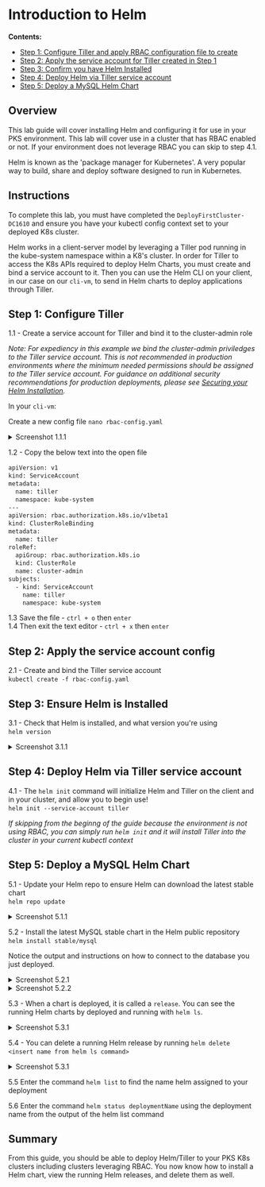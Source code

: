 # Introduction to Helm

**Contents:**

- [Step 1: Configure Tiller and apply RBAC configuration file to create]()
- [Step 2: Apply the service account for Tiller created in Step 1]()
- [Step 3: Confirm you have Helm Installed]()
- [Step 4: Deploy Helm via Tiller service account]()
- [Step 5: Deploy a MySQL Helm Chart]()

## Overview

This lab guide will cover installing Helm and configuring it for use in your PKS environment.  This lab will cover use in a cluster that has RBAC enabled or not.  If your environment does not leverage RBAC you can skip to step 4.1.

Helm is known as the 'package manager for Kubernetes'.  A very popular way to build, share and deploy software designed to run in Kubernetes.

## Instructions
To complete this lab, you must have completed the `DeployFirstCluster-DC1610` and ensure you have your kubectl config context set to your deployed K8s cluster.  

Helm works in a client-server model by leveraging a Tiller pod running in the kube-system namespace within a K8's cluster.  In order for Tiller to access the K8s APIs required to deploy Helm Charts, you must create and bind a service account to it.  Then you can use the Helm CLI on your client, in our case on our `cli-vm`, to send in Helm charts to deploy applications through Tiller.

## Step 1: Configure Tiller
1.1 - Create a service account for Tiller and bind it to the cluster-admin role

*Note: For expediency in this example we bind the cluster-admin priviledges to the Tiller service account. This is not recommended in production environments where the minimum needed permissions should be assigned to the Tiller service account. For guidance on additional security recommendations for production deployments, please see [Securing your Helm Installation](https://github.com/helm/helm/blob/master/docs/securing_installation.md).*

In your `cli-vm`:

Create a new config file `nano rbac-config.yaml`

<details><summary>Screenshot 1.1.1 </summary>
<img src="images/nano-config.png">
</details>

1.2 - Copy the below text into the open file
```
apiVersion: v1
kind: ServiceAccount
metadata:
  name: tiller
  namespace: kube-system
---
apiVersion: rbac.authorization.k8s.io/v1beta1
kind: ClusterRoleBinding
metadata:
  name: tiller
roleRef:
  apiGroup: rbac.authorization.k8s.io
  kind: ClusterRole
  name: cluster-admin
subjects:
  - kind: ServiceAccount
    name: tiller
    namespace: kube-system
```

1.3 Save the file - `ctrl + o` then `enter` </br>
1.4 Then exit the text editor - `ctrl + x` then `enter`

## Step 2: Apply the service account config

2.1 - Create and bind the Tiller service account</br> `kubectl create -f rbac-config.yaml`

## Step 3: Ensure Helm is Installed
3.1 - Check that Helm is installed, and what version you're using</br> `helm version`

<details><summary>Screenshot 3.1.1 </summary>
<img src="images/helm_version.png">
</details>

## Step 4: Deploy Helm via Tiller service account
4.1 - The `helm init` command will initialize Helm and Tiller on the client and in your cluster, and allow you to begin use! </br>
`helm init --service-account tiller`

*If skipping from the beginng of the guide because the environment is not using RBAC, you can simply run `helm init` and it will install Tiller into the cluster in your current kubectl context*

## Step 5: Deploy a MySQL Helm Chart
5.1 - Update your Helm repo to ensure Helm can download the latest stable chart </br>
`helm repo update`

<details><summary>Screenshot 5.1.1 </summary>
<img src="images/helm_repo.png">
</details>

5.2 - Install the latest MySQL stable chart in the Helm public repository</br>
`helm install stable/mysql`

Notice the output and instructions on how to connect to the database you just deployed.

<details><summary>Screenshot 5.2.1 </summary>
<img src="images/helm_mysql1.png">
</details>
<details><summary>Screenshot 5.2.2 </summary>
<img src="images/helm_mysql2.png">
</details>

5.3 - When a chart is deployed, it is called a `release`.  You can see the running Helm charts by deployed and running with `helm ls`.

<details><summary>Screenshot 5.3.1 </summary>
<img src="images/helm_ls.png">
</details>

5.4 - You can delete a running Helm release by running `helm delete <insert name from helm ls command>`

<details><summary>Screenshot 5.3.1 </summary>
<img src="images/helm_delete.png">
</details>

5.5 Enter the command `helm list` to find the name helm assigned to your deployment

5.6 Enter the command `helm status deploymentName` using the deployment name from the output of the helm list command



## Summary
From this guide, you should be able to deploy Helm/Tiller to your PKS K8s clusters including clusters leveraging RBAC.  You now know how to install a Helm chart, view the running Helm releases, and delete them as well.
